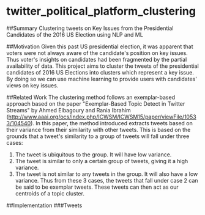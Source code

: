 # twitter_political_platform_clustering
##Summary 
Clustering tweets on Key Issues from the Presidential Candidates of the 2016 US Election using NLP and ML

##Motivation 
Given this past US presidential election, it was apparent that voters were not always aware of the candidate's position on key issues. Thus voter's insights on candidates had been fragmented by the partial availability of data. This project aims to cluster the tweets of the presidential candidates of 2016 US Elections into clusters which represent a key issue. By doing so we can use machine learning to provide users with candidates' views on key issues. 

##Related Work 
The clustering method follows an exemplar-based approach based on the paper "Exemplar-Based Topic Detect in Twitter Streams" by Ahmed Elbagoury and Rania Ibrahim (http://www.aaai.org/ocs/index.php/ICWSM/ICWSM15/paper/viewFile/10533/104540). In this paper, the method introduced extracts tweets based on their variance from their similarity with other tweets. This is based on the grounds that a tweet's similarity to a group of tweets will fall under three cases: 
  1. The tweet is ubiquitous to the group. It will have low variance. 
  2. The tweet is similar to only a certain group of tweets, giving it a high variance. 
  3. The tweet is not similar to any tweets in the group. It will also have a low variance.
Thus from these 3 cases, the tweets that fall under case 2 can be said to be exemplar tweets. These tweets can then act as our centroids of a topic cluster. 

##Implementation 
###Tweets 
